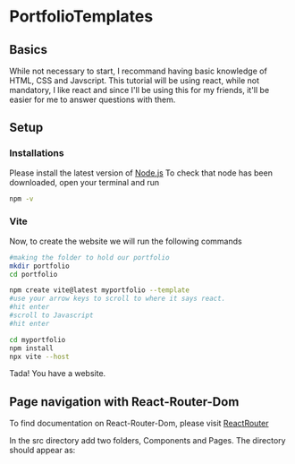 # PortfolioTemplates
## Basics

While not necessary to start, I recommand having basic knowledge of HTML, CSS and Javscript.
This tutorial will be using react, while not mandatory, I like react and since I'll be using this 
for my friends, it'll be easier for me to answer questions with them. 

## Setup
### Installations
Please install the latest version of [Node.js](https://nodejs.org/en/download/prebuilt-installer)
To check that node has been downloaded, open your terminal and run
```bash
npm -v
```

### Vite
Now, to create the website we will run the following commands
```bash
#making the folder to hold our portfolio
mkdir portfolio
cd portfolio

npm create vite@latest myportfolio --template
#use your arrow keys to scroll to where it says react.
#hit enter
#scroll to Javascript
#hit enter

cd myportfolio
npm install
npx vite --host
```
Tada! You have a website. 

## Page navigation with React-Router-Dom
To find documentation on React-Router-Dom, please visit [ReactRouter](https://reactrouter.com/en/main)

In the src directory add two folders, Components and Pages. The directory should appear as:

